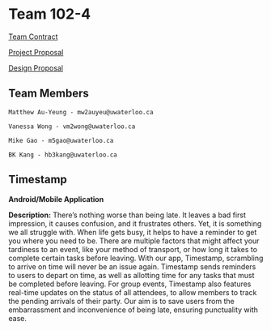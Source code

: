 # Team 102-4

[Team Contract](https://git.uwaterloo.ca/mw2auyeu/team102-4/-/wikis/Team-Contract)

[Project Proposal](https://git.uwaterloo.ca/mw2auyeu/team102-4/-/wikis/Project-Proposal)

[Design Proposal](https://git.uwaterloo.ca/mw2auyeu/team102-4/-/wikis/design-proposal)

## Team Members

    Matthew Au-Yeung - mw2auyeu@uwaterloo.ca

    Vanessa Wong - vm2wong@uwaterloo.ca

    Mike Gao - m5gao@uwaterloo.ca

    BK Kang - hb3kang@uwaterloo.ca

## Timestamp

**Android/Mobile Application**

**Description:** There’s nothing worse than being late. It leaves a bad first impression, it causes confusion, and it frustrates others. Yet, it is something we all struggle with. When life gets busy, it helps to have a reminder to get you where you need to be. There are multiple factors that might affect your tardiness to an event, like your method of transport, or how long it takes to complete certain tasks before leaving. With our app, Timestamp, scrambling to arrive on time will never be an issue again. Timestamp sends reminders to users to depart on time, as well as allotting time for any tasks that must be completed before leaving. For group events, Timestamp also features real-time updates on the status of all attendees, to allow members to track the pending arrivals of their party. Our aim is to save users from the embarrassment and inconvenience of being late, ensuring punctuality with ease.
